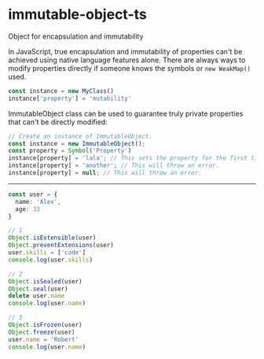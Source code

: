 # immutable-object-ts
Object for encapsulation and immutability

In JavaScript, true encapsulation and immutability of properties can't be achieved using native language features alone. There are always ways to modify properties directly if someone knows the symbols or `new WeakMap()` used.

```js
const instance = new MyClass()
instance['property'] = 'mutability'
```

ImmutableObject class can be used to guarantee truly private properties that can't be directly modified:

```ts
// Create an instance of ImmutableObject.
const instance = new ImmutableObject();
const property = Symbol('Property')
instance[property] = 'lala'; // This sets the property for the first time.
instance[property] = 'another'; // This will throw an error.
instance[property] = null; // This will throw an error.
```

<hr>

```ts
const user = {
  name: 'Alex',
  age: 33
}

// 1
Object.isExtensible(user)
Object.preventExtensions(user)
user.skills = ['code']
console.log(user.skills)

// 2
Object.isSealed(user)
Object.seal(user)
delete user.name
console.log(user.name)

// 3
Object.isFrozen(user)
Object.freeze(user)
user.name = 'Robert'
console.log(user.name)
```
